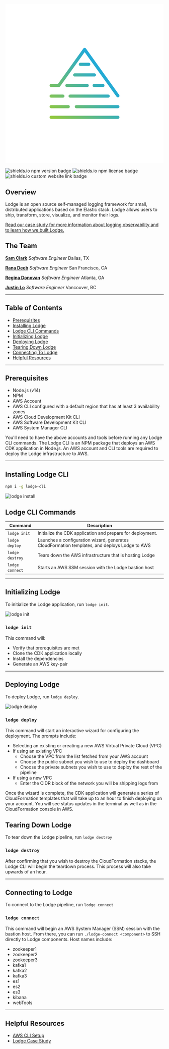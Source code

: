 ![lodge-logo](https://github.com/lodge-logging/Lodge-CLI/blob/main/img/lodge-logo.png)

![shields.io npm version badge](https://img.shields.io/npm/v/lodge-cli)
![shields.io npm license badge](https://img.shields.io/npm/l/lodge-cli)
![shields.io custom website link badge](https://img.shields.io/static/v1?label=website&message=lodge-logging.github.io&color=blue)

## Overview

Lodge is an open source self-managed logging framework for small, distributed applications based on the Elastic stack. Lodge allows users to ship, transform, store, visualize, and monitor their logs.


[Read our case study for more information about logging observability and to learn how we built Lodge.](https://lodge-logging.github.io)

## The Team

**[Sam Clark](https://www.linkedin.com/in/sam-clark-0aa74390/)** _Software Engineer_ Dallas, TX

**[Rana Deeb](https://www.linkedin.com/in/rana-deeb/)** _Software Engineer_ San Francisco, CA

**[Regina Donovan](https://www.linkedin.com/in/regina-donovan-82242040/)** _Software Engineer_ Atlanta, GA

**[Justin Lo](https://www.linkedin.com/in/justinkevinheilo/)** _Software Engineer_ Vancouver, BC

---

## Table of Contents

- [Prerequisites](https://github.com/lodge-logging/Lodge-CLI#prerequisites)
- [Installing Lodge](https://github.com/lodge-logging/Lodge-CLI#installing-lodge)
- [Lodge CLI Commands](https://github.com/lodge-logging/Lodge-CLI#lodge-cli-commands)
- [Initializing Lodge](https://github.com/lodge-logging/Lodge-CLI#initializing-lodge)
- [Deploying Lodge](https://github.com/lodge-logging/Lodge-CLI#deploying-lodge)
- [Tearing Down Lodge](https://github.com/lodge-logging/Lodge-CLI#tearing-down-lodge)
- [Connecting To Lodge](https://github.com/lodge-logging/Lodge-CLI#connecting-to-lodge)
- [Helpful Resources](https://github.com/lodge-logging/Lodge-CLI#helpful-resources)

---

## Prerequisites

- Node.js (v14)
- NPM
- AWS Account
- AWS CLI configured with a default region that has at least 3 availability zones
- AWS Cloud Development Kit CLI
- AWS Software Development Kit CLI
- AWS System Manager CLI

You'll need to have the above accounts and tools before running any Lodge CLI commands. The Lodge CLI is an NPM package that deploys an AWS CDK application in Node.js. An AWS account and CLI tools are required to deploy the Lodge infrastructure to AWS.

---

## Installing Lodge CLI

```sh
npm i -g lodge-cli
```

![lodge install](https://github.com/lodge-logging/Lodge-CLI/blob/main/img/lodge-install.gif)

## Lodge CLI Commands

| Command                 | Description                                                                                                                                                            |
| ----------------------- | ---------------------------------------------------------------------------------------------------------------------------------------------------------------------- |
| `lodge init`         | Initialize the CDK application and prepare for deployment.                                                                               |
| `lodge deploy`       | Launches a configuration wizard, generates CloudFormation templates, and deploys Lodge to AWS |
| `lodge destroy`    | Tears down the AWS infrastructure that is hosting Lodge            |
| `lodge connect` | Starts an AWS SSM session with the Lodge bastion host                                                                                                                   |

---

## Initializing Lodge

To initialize the Lodge application, run `lodge init`.

![lodge init](https://github.com/lodge-logging/Lodge-CLI/blob/main//img/lodge-init.gif)

### `lodge init`

This command will:
- Verify that prerequisites are met
- Clone the CDK application locally
- Install the dependencies
- Generate an AWS key-pair 

---

## Deploying Lodge

To deploy Lodge, run `lodge deploy`.

![lodge deploy](https://github.com/lodge-logging/Lodge-CLI/blob/main//img/lodge-deploy.gif)

### `lodge deploy`

This command will start an interactive wizard for configuring the deployment. The prompts include:
- Selecting an existing or creating a new AWS Virtual Private Cloud (VPC)
- If using an existing VPC
  - Choose the VPC from the list fetched from your AWS account
  - Choose the public subnet you wish to use to deploy the dashboard
  - Choose the private subnets you wish to use to deploy the rest of the pipeline
- If using a new VPC
  - Enter the CIDR block of the network you will be shipping logs from

Once the wizard is complete, the CDK application will generate a series of CloudFormation templates that will take up to an hour to finish deploying on your account. You will see status updates in the terminal as well as in the CloudFormation console in AWS.

## Tearing Down Lodge

To tear down the Lodge pipeline, run `lodge destroy`

### `lodge destroy`

After confirming that you wish to destroy the CloudFormation stacks, the Lodge CLI will begin the teardown process. This process will also take upwards of an hour.

---

## Connecting to Lodge

To connect to the Lodge pipeline, run `lodge connect`

### `lodge connect`

This command will begin an AWS System Manager (SSM) session with the bastion host. From there, you can run `./lodge-connect <component>` to SSH directly to Lodge components. Host names include:
- zookeeper1
- zookeeper2
- zookeeper3
- kafka1
- kafka2
- kafka3
- es1
- es2
- es3
- kibana
- webTools

---

## Helpful Resources

- [AWS CLI Setup](https://docs.aws.amazon.com/cli/latest/userguide/cli-chap-welcome.html)
- [Lodge Case Study](https://lodge-logging.github.io)
